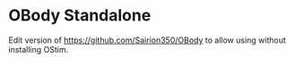 # OBody Standalone
Edit version of https://github.com/Sairion350/OBody to allow using without installing OStim.
